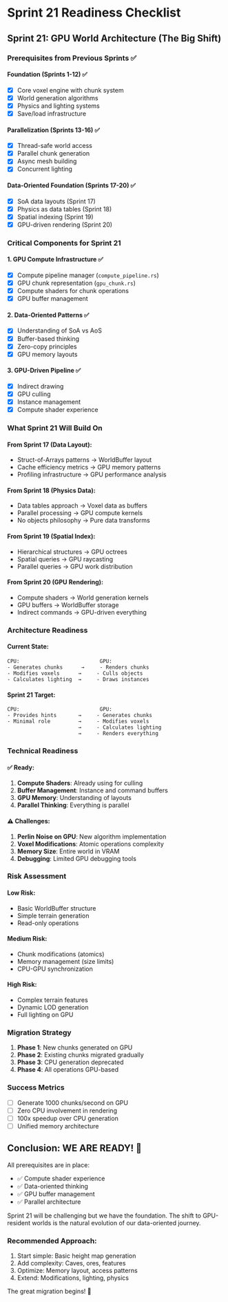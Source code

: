 # Sprint 21 Readiness Checklist

## Sprint 21: GPU World Architecture (The Big Shift)

### Prerequisites from Previous Sprints ✅

#### Foundation (Sprints 1-12) ✅
- [x] Core voxel engine with chunk system
- [x] World generation algorithms
- [x] Physics and lighting systems
- [x] Save/load infrastructure

#### Parallelization (Sprints 13-16) ✅
- [x] Thread-safe world access
- [x] Parallel chunk generation
- [x] Async mesh building
- [x] Concurrent lighting

#### Data-Oriented Foundation (Sprints 17-20) ✅
- [x] SoA data layouts (Sprint 17)
- [x] Physics as data tables (Sprint 18)
- [x] Spatial indexing (Sprint 19)
- [x] GPU-driven rendering (Sprint 20)

### Critical Components for Sprint 21

#### 1. GPU Compute Infrastructure ✅
- [x] Compute pipeline manager (`compute_pipeline.rs`)
- [x] GPU chunk representation (`gpu_chunk.rs`)
- [x] Compute shaders for chunk operations
- [x] GPU buffer management

#### 2. Data-Oriented Patterns ✅
- [x] Understanding of SoA vs AoS
- [x] Buffer-based thinking
- [x] Zero-copy principles
- [x] GPU memory layouts

#### 3. GPU-Driven Pipeline ✅
- [x] Indirect drawing
- [x] GPU culling
- [x] Instance management
- [x] Compute shader experience

### What Sprint 21 Will Build On

#### From Sprint 17 (Data Layout):
- Struct-of-Arrays patterns → WorldBuffer layout
- Cache efficiency metrics → GPU memory patterns
- Profiling infrastructure → GPU performance analysis

#### From Sprint 18 (Physics Data):
- Data tables approach → Voxel data as buffers
- Parallel processing → GPU compute kernels
- No objects philosophy → Pure data transforms

#### From Sprint 19 (Spatial Index):
- Hierarchical structures → GPU octrees
- Spatial queries → GPU raycasting
- Parallel queries → GPU work distribution

#### From Sprint 20 (GPU Rendering):
- Compute shaders → World generation kernels
- GPU buffers → WorldBuffer storage
- Indirect commands → GPU-driven everything

### Architecture Readiness

#### Current State:
```
CPU:                          GPU:
- Generates chunks      →     - Renders chunks
- Modifies voxels      →     - Culls objects
- Calculates lighting  →     - Draws instances
```

#### Sprint 21 Target:
```
CPU:                          GPU:
- Provides hints       →     - Generates chunks
- Minimal role         →     - Modifies voxels
                       →     - Calculates lighting
                       →     - Renders everything
```

### Technical Readiness

#### ✅ Ready:
1. **Compute Shaders**: Already using for culling
2. **Buffer Management**: Instance and command buffers
3. **GPU Memory**: Understanding of layouts
4. **Parallel Thinking**: Everything is parallel

#### ⚠️ Challenges:
1. **Perlin Noise on GPU**: New algorithm implementation
2. **Voxel Modifications**: Atomic operations complexity
3. **Memory Size**: Entire world in VRAM
4. **Debugging**: Limited GPU debugging tools

### Risk Assessment

#### Low Risk:
- Basic WorldBuffer structure
- Simple terrain generation
- Read-only operations

#### Medium Risk:
- Chunk modifications (atomics)
- Memory management (size limits)
- CPU-GPU synchronization

#### High Risk:
- Complex terrain features
- Dynamic LOD generation
- Full lighting on GPU

### Migration Strategy

1. **Phase 1**: New chunks generated on GPU
2. **Phase 2**: Existing chunks migrated gradually
3. **Phase 3**: CPU generation deprecated
4. **Phase 4**: All operations GPU-based

### Success Metrics

- [ ] Generate 1000 chunks/second on GPU
- [ ] Zero CPU involvement in rendering
- [ ] 100x speedup over CPU generation
- [ ] Unified memory architecture

## Conclusion: WE ARE READY! 🚀

All prerequisites are in place:
- ✅ Compute shader experience
- ✅ Data-oriented thinking
- ✅ GPU buffer management
- ✅ Parallel architecture

Sprint 21 will be challenging but we have the foundation. The shift to GPU-resident worlds is the natural evolution of our data-oriented journey.

### Recommended Approach:
1. Start simple: Basic height map generation
2. Add complexity: Caves, ores, features
3. Optimize: Memory layout, access patterns
4. Extend: Modifications, lighting, physics

The great migration begins! 🎯